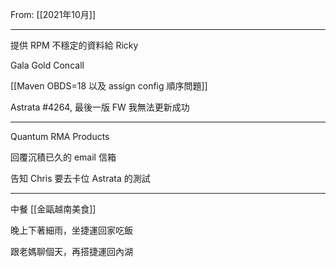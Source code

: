 From: [[2021年10月]]

---

提供 RPM 不穩定的資料給 Ricky

Gala Gold Concall

[[Maven OBDS=18 以及 assign config 順序問題]]

Astrata #4264, 最後一版 FW 我無法更新成功

---


Quantum RMA Products

回覆沉積已久的 email 信箱

告知 Chris 要去卡位 Astrata 的測試

---

中餐  [[金甌越南美食]]

晚上下著細雨，坐捷運回家吃飯

跟老媽聊個天，再搭捷運回內湖

